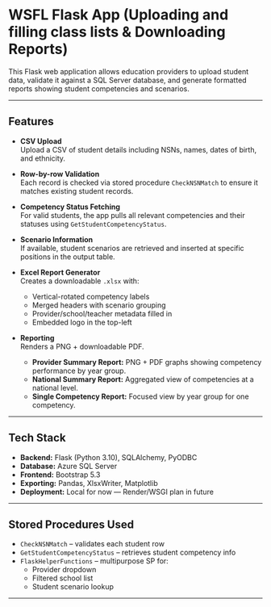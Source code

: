 # WSFL Flask App (Uploading and filling class lists & Downloading Reports)

This Flask web application allows education providers to upload student data, validate it against a SQL Server database, and generate formatted reports showing student competencies and scenarios.

---

## Features

- **CSV Upload**  
  Upload a CSV of student details including NSNs, names, dates of birth, and ethnicity.

- **Row-by-row Validation**  
  Each record is checked via stored procedure `CheckNSNMatch` to ensure it matches existing student records.

- **Competency Status Fetching**  
  For valid students, the app pulls all relevant competencies and their statuses using `GetStudentCompetencyStatus`.

- **Scenario Information**  
  If available, student scenarios are retrieved and inserted at specific positions in the output table.

- **Excel Report Generator**  
  Creates a downloadable `.xlsx` with:

  - Vertical-rotated competency labels
  - Merged headers with scenario grouping
  - Provider/school/teacher metadata filled in
  - Embedded logo in the top-left

- **Reporting**  
  Renders a PNG + downloadable PDF.
  - **Provider Summary Report:** PNG + PDF graphs showing competency performance by year group.
  - **National Summary Report:** Aggregated view of competencies at a national level.
  - **Single Competency Report:** Focused view by year group for one competency.
---

## Tech Stack

- **Backend:** Flask (Python 3.10), SQLAlchemy, PyODBC
- **Database:** Azure SQL Server
- **Frontend:** Bootstrap 5.3
- **Exporting:** Pandas, XlsxWriter, Matplotlib
- **Deployment:** Local for now — Render/WSGI plan in future

---

## Stored Procedures Used

- `CheckNSNMatch` – validates each student row
- `GetStudentCompetencyStatus` – retrieves student competency info
- `FlaskHelperFunctions` – multipurpose SP for:
  - Provider dropdown
  - Filtered school list
  - Student scenario lookup

---
